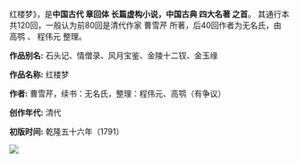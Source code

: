 红楼梦》，是**中国古代 章回体 长篇虚构小说，中国古典 四大名著 之首**。 其通行本共120回，一般认为前80回是清代作家 曹雪芹 所著，后40回作者为无名氏，由 高鹗 、 程伟元 整理。

**作品别名:** 石头记、情僧录、风月宝鉴、金陵十二钗、金玉缘

**作品名称:** 红楼梦

**作者:** 曹雪芹，续书：无名氏，整理：程伟元、高鹗（有争议）

**创作年代:** 清代

**初版时间:** 乾隆五十六年（1791）

![](D:\Users\wjs\Desktop\download.jpg)